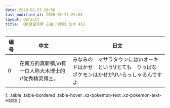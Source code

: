 ```yaml
---
date: 2020-02-23 20:56
last_modified_at: 2020-02-23 22:03
layout: default
title: 《精灵宝可梦 心金／魂银》文本 452
---
```

| 编号 | 中文 | 日文 |
| ---- | ---- | ---- |
| 0 | 在南方的真新镇,\n有一位人称大木博士的\f优秀精灵博士。 | みなみの　マサラタウンには\nオ－キドはかせ　という\fとても　りっぱな　ポケモンはかせが\fいらっしゃるんですよ |
{: .table .table-bordered .table-hover .xz-pokemon-text .xz-pokemon-text-HGSS }